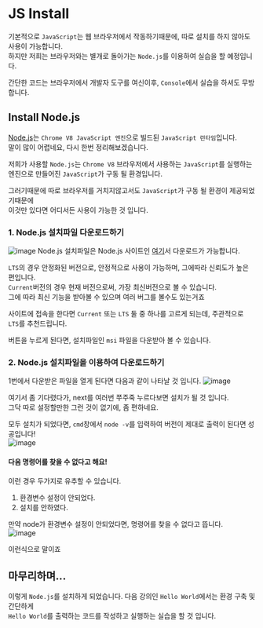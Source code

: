 # JS Install

기본적으로 `JavaScript`는 웹 브라우저에서 작동하기때문에, 따로 설치를 하지 않아도 사용이 가능합니다.  
하지만 저희는 브라우저와는 별개로 돌아가는 `Node.js`를 이용하여 실습을 할 예정입니다.

간단한 코드는 브라우저에서 개발자 도구를 여신이후, `Console`에서 실습을 하셔도 무방합니다.

## Install Node.js

[Node.js](https://nodejs.org/ko/)는 `Chrome V8 JavaScript 엔진`으로 빌드된 `JavaScript 런타임`입니다.  
말이 많이 어렵네요, 다시 한번 정리해보겠습니다.  

저희가 사용할 `Node.js`는 `Chrome V8` 브라우저에서 사용하는 `JavaScript`를 실행하는 엔진으로 만들어진
`JavaScript`가 구동 될 환경입니다.  

그러기때문에 따로 브라우저를 거치지않고서도 `JavaScript`가 구동 될 환경이 제공되었기때문에  
이것만 있다면 어디서든 사용이 가능한 것 입니다.  

### 1. Node.js 설치파일 다운로드하기
![image](https://user-images.githubusercontent.com/64676070/128599403-e20b6ad3-0c21-4dae-a562-fdcfc4a9a7d8.png)
Node.js 설치파일은 Node.js 사이트인 [여기](https://nodejs.org/)서 다운로드가 가능합니다.

`LTS`의 경우 안정화된 버전으로, 안정적으로 사용이 가능하며, 그에따라 신뢰도가 높은 편입니다.  
`Current`버전의 경우 현재 버전으로써, 가장 최신버전으로 볼 수 있습니다.  
그에 따라 최신 기능을 받아볼 수 있으며 여러 버그를 볼수도 있는거죠  

사이트에 접속을 한다면 `Current` 또는 `LTS` 둘 중 하나를 고르게 되는데, 주관적으로 `LTS`를 추천드립니다.  

버튼을 누르게 된다면, 설치파일인 `msi` 파일을 다운받아 볼 수 있습니다.

### 2. Node.js 설치파일을 이용하여 다운로드하기

1번에서 다운받은 파일을 열게 된다면 다음과 같이 나타날 것 입니다.
![image](https://user-images.githubusercontent.com/64676070/128599483-1e7947f7-fdbd-4fe4-a935-f497863f9078.png)

여기서 좀 기다렸다가, next를 여러번 쭈주죽 누르다보면 설치가 될 것 입니다.  
그닥 따로 설정할만한 그런 것이 없기에, 좀 편하네요.

모두 설치가 되었다면, `cmd`창에서 `node -v`를 입력하여 버전이 제대로 출력이 된다면 성공입니다!  
![image](https://user-images.githubusercontent.com/64676070/128599567-5f9edb0c-93fa-4499-8c10-94f358c870bc.png)

#### 다음 명령어를 찾을 수 없다고 해요!
이런 경우 두가지로 유추할 수 있습니다.

1. 환경변수 설정이 안되었다.
2. 설치를 안하였다.

만약 node가 환경변수 설정이 안되었다면, 명령어를 찾을 수 없다고 뜹니다.  
![image](https://user-images.githubusercontent.com/64676070/128599595-842df288-ca95-4fcf-971c-53cd4356f1ff.png)

이런식으로 말이죠

## 마무리하며...

이렇게 `Node.js`를 설치하게 되었습니다.
다음 강의인 `Hello World`에서는 환경 구축 및 간단하게  
`Hello World`를 출력하는 코드를 작성하고 실행하는 실습을 할 것 입니다.
